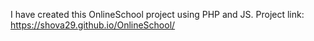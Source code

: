 I have created this OnlineSchool project using PHP and JS. Project link: https://shova29.github.io/OnlineSchool/

